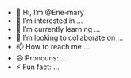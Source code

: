 - 👋 Hi, I’m @Ene-mary
- 👀 I’m interested in ...
- 🌱 I’m currently learning ...
- 💞️ I’m looking to collaborate on ...
- 📫 How to reach me ...
- 😄 Pronouns: ...
- ⚡ Fun fact: ...

<!---
Ene-mary/Ene-mary is a ✨ special ✨ repository because its `README.md` (this file) appears on your GitHub profile.
You can click the Preview link to take a look at your changes.
--->
